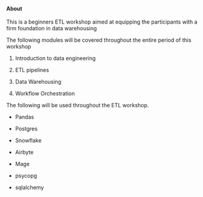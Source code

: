 #### About

This is a beginners ETL workshop aimed at equipping the participants with a firm foundation in data warehousing

The following modules will be covered throughout the entire period of this workshop

1. Introduction to data engineering

2. ETL pipelines

3. Data Warehousing

4. Workflow Orchestration

The following will be used throughout the ETL workshop.

- Pandas

- Postgres

- Snowflake

- Airbyte

- Mage

- psycopg

- sqlalchemy
